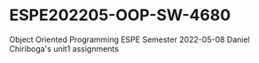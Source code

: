 # ESPE202205-OOP-SW-4680
Object Oriented Programming ESPE Semester 2022-05-08
Daniel Chiriboga's unit1 assignments
